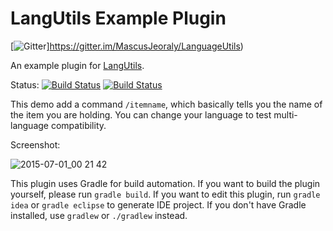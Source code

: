 LangUtils Example Plugin
=================

[![Gitter](https://badges.gitter.im/Join%20Chat.svg)]https://gitter.im/MascusJeoraly/LanguageUtils)

An example plugin for [LangUtils](https://github.com/MascusJeoraly/LangUtils "LangUtils").

Status: [![Build Status](https://snap-ci.com/MeowInnovation/LangUtilsExample/branch/master/build_image)](https://snap-ci.com/MeowInnovation/LangUtilsExample/branch/master) [![Build Status](https://drone.io/github.com/MeowInnovation/LangUtilsExample/status.png)](https://drone.io/github.com/MeowInnovation/LangUtilsExample/latest)

This demo add a command `/itemname`, which basically tells you the name of the item you are holding. You can change your language to test multi-language compatibility.

Screenshot:

![2015-07-01_00 21 42](https://cloud.githubusercontent.com/assets/5229241/8436019/acb40f0c-1f87-11e5-9414-acc596f343ff.png)

This plugin uses Gradle for build automation. If you want to build the plugin yourself, please run `gradle build`. If you want to edit this plugin, run `gradle idea` or `gradle eclipse` to generate IDE project. If you don't have Gradle installed, use `gradlew` or `./gradlew` instead.
